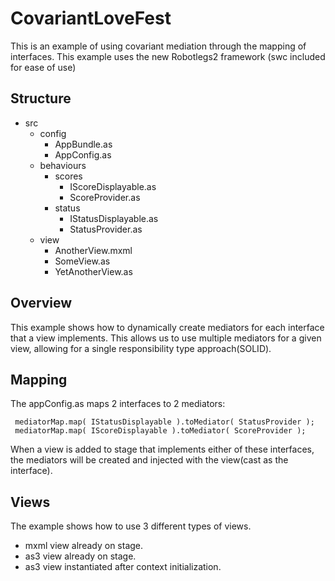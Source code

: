 # CovariantLoveFest

This is an example of using covariant mediation through the mapping of interfaces. This example uses the new Robotlegs2 framework (swc included for ease of use)

## Structure

* src
  * config
     * AppBundle.as
     * AppConfig.as
  * behaviours
     * scores
         * IScoreDisplayable.as
         * ScoreProvider.as
     * status
         * IStatusDisplayable.as
         * StatusProvider.as
  * view
      * AnotherView.mxml 
      * SomeView.as      
      * YetAnotherView.as 


## Overview


This example shows how to dynamically create mediators for each interface that a view implements. This allows us to use multiple mediators for a given view, allowing for a single responsibility type approach(SOLID).


## Mapping 

The appConfig.as maps 2 interfaces to 2 mediators:

	 mediatorMap.map( IStatusDisplayable ).toMediator( StatusProvider );
	 mediatorMap.map( IScoreDisplayable ).toMediator( ScoreProvider );

When a view is added to stage that implements either of these interfaces, the mediators will be created and injected with the view(cast as the interface).


## Views

The example shows how to use 3 different types of views.

*   mxml view already on stage. 
*   as3 view already on stage.
*   as3 view instantiated after context initialization.

